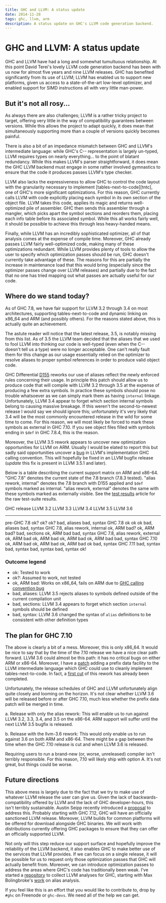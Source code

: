 ```yaml
---
title: GHC and LLVM: A status update
date: 2014-11-28
tags: ghc, llvm, arm
description: A status update on GHC's LLVM code generation backend.
---
```


# GHC and LLVM: A status update

GHC and LLVM have had a long and somewhat tumultuous relationship. At
this point David Terei's lovely LLVM code generation backend has been
with us now for almost five years and nine LLVM releases. GHC has
benefited significantly from its use of LLVM; LLVM has enabled us to
support new platforms, given us access to a state-of-the-art low-level
optimizer, and enabled support for SIMD instructions all with very
little man-power.

## But it's not all rosy...

As always there are also challenges; LLVM is a rather tricky
project to target, offering very little in the way of compatibility
guarantees between versions. While this allows the project to adapt
quickly, it does mean that simultaneously supporting more than a
couple of versions quickly becomes painful.

There is also a bit of an impedance mismatch between GHC and LLVM's
intermediate language: while GHC's C-- representation is largely
un-typed, LLVM requires types on nearly everything... to the point of
blatant redundancy. While this makes LLVM's parser straightforward, it
does mean the GHC LLVM backend must engage in some rather involved
gymnastics to ensure that the code it produces passes LLVM's type
checker.

LLVM also lacks the expressiveness to allow GHC to control the code layout
with the granularity necessary to implement
[tables-next-to-code][tntc], one of GHC's more significant
optimizations. For this reason, GHC currently calls LLVM with code
explicitly placing each symbol in its own section of the object
file. LLVM takes this code, applies its magic and returns
well-optimized pile of assembler. GHC then sends this assembler
through a mangler, which picks apart the symbol sections and reorders
them, placing each info table before its associated symbol. While this
all works fairly well, it should be possible to achieve this through
less heavy-handed means.

Finally, while LLVM has an incredibly sophisticated optimizer, all of
that analysis comes at the expense of compile time. Moreover, GHC
already passes LLVM fairly well-optimized code, making many of these
optimizations redundant. While LLVM provides plenty of tools to allow
the user to specify which optimization passes should be run, GHC
doesn't currently take advantage of these. The reasons for this are
partially the increase in maintenance load that this would bring
(especially since the optimizer passes change over LLVM releases) and
partially due to the fact that no one has tried mapping out what
passes are actually useful for our code.

## Where do we stand today?

As of GHC 7.8, we have fair support for LLVM 3.2 through 3.4 on most
architectures, supporting tables-next-to-code and dynamic linking on
x86_64 and ARM (and possibly others). For the reasons stated above,
this is actually quite an achievement.

The astute reader will notice that the latest release, 3.5, is notably
missing from this list. As of 3.5 the LLVM team 
decided that the aliases that we used to fool LLVM into thinking our
code is well-typed (even when the C-- doesn't tell us a type) were no
longer acceptable. One can't really fault them for this change as our
usage essentially relied on the optimizer to resolve aliases to proper
symbol references in order to produce valid object code.

GHC Differential [D155][alias-rework] reworks our use of aliases reflect the newly
enforced rules concerning their usage.  In principle this patch should
allow us to produce code that will compile with LLVM 3.2 through 3.5
at the expense of producing a few extra symbols. In practice these
symbols should pose no trouble whatsoever as we can simply mark them
as having `internal` linkage. Unfortunately, LLVM 3.4 appear to forget
which section internal symbols belong to causing massive breakage. If
this weren't the second-to-newest release I would say we should ignore
this; unfortunately it's very likely that 3.4 will be the most
commonly encountered release in the wild for some time to come. For
this reason, we will most likely be forced to mark these symbols as
external in GHC 7.10. If you see object files filled with symbols
ending in `$def` in GHC 7.8.4, this is the reason.

Moreover, the LLVM 3.5 rework appears to uncover new optimization
opportunities for LLVM on ARM. Usually I would be elated to report
this but sadly said opportunities uncover a [bug][cc-bug] in LLVM's
implementation GHC calling convention. This will hopefully be fixed in
an LLVM bugfix release (*update* this fix is present in LLVM 3.5.1 and later).

Below is a table describing the current support matrix on ARM and
x86-64. "GHC 7.8" denotes the current state of the 7.8 branch (7.8.3
tested). "alias rework, internal" denotes the 7.8 branch with D155
applied and `$def` symbols marked as internal. "alias rework,
external" denotes the same with these symbols marked as externally
visible. See the [test results] article for the raw test-suite results.

GHC release                       LLVM 3.2        LLVM 3.3       LLVM 3.4        LLVM 3.5       LLVM 3.6
--------------------------------  ------------    -------------  --------------  -------------  -------------
pre-GHC 7.8                       ok?             ok?            ok?             bad, aliases   bad, syntax
GHC 7.8                           ok              ok             ok              bad, aliases   bad, syntax
GHC 7.8, alias rework, internal   ok, ARM bad?    ok, ARM bad?   bad, sections   ok, ARM bad    bad, syntax
GHC 7.8, alias rework, external   ok, ARM bad     ok, ARM bad    ok, ARM bad     ok, ARM bad    bad, syntax
GHC 7.10                          ok, ARM bad     ok, ARM bad    ok, ARM bad     ok             bad, syntax
GHC 7.11                          bad, syntax     bad, syntax    bad, syntax     bad, syntax    ok!

### Outcome legend

 * ok: Tested to work
 * ok?: Assumed to work, not tested
 * ok, ARM bad: Works on x86_64, fails on ARM due to [GHC calling convention bug][cc-bug]
 * bad, aliases: LLVM 3.5 rejects aliases to symbols defined outside of the current compilation unit
 * bad, sections: LLVM 3.4 appears to forget which section `internal` symbols should be defined
 * bad, syntax: LLVM 3.6 changed the syntax of `alias` definitions to be consistent with other definition types

## The plan for GHC 7.10

The above is clearly a bit of a mess. Moreover, this is only
x86_64. It would be nice to say that by the time of the 7.10 release
we have a nice clear path forward. LLVM 3.6 could almost be this
path: it has no critical bugs on either ARM or x86-64. Moreover, I
have a [patch][prologue] adding a prefix data facility to the LLVM intermediate
language which GHC could use to cleanly implement
tables-next-to-code. In fact, a [first cut][llvm-3.6] of this rework
has already been completed.

Unfortunately, the release schedules of GHC and LLVM unfortunately align quite
closely and looming on the horizon. It's not clear whether LLVM 3.6
will be released before or after GHC 7.10, much less whether the
prefix data patch will be merged in time. 

 a. Release with only the alias rework: This will enable us to run
    against LLVM 3.2, 3.3, 3.4, and 3.5 on the x86-64. ARM support will
    suffer until the next LLVM 3.5 bugfix is released.

 b. Release with the llvm-3.6 rework: This would only enable us to run
    against 3.6 on both ARM and x86-64. There might be a gap between
    the time when the GHC 7.10 release is cut and when LLVM 3.6 is
    released.

Requiring users to run a brand-new (or, worse, unreleased) compiler
isn't terribly responsible. For this reason, 7.10 will likely ship
with option A. It's not great, but things could be worse.

## Future directions

This above mess is largely due to the fact that we try to make use of
whatever LLVM release the user can give us. Given the lack of
backwards-compatibility offered by LLVM and the lack of GHC
developer-hours, this isn't terribly sustainable. Austin Seipp
recently introduced a [proposal] to address this. Probably starting
with GHC 7.12, GHC will have an officially sanctioned LLVM
release. Moreover, LLVM builds for common platforms will be offered
for download alongside GHC binaries. We will work with distributions
currently offering GHC packages to ensure that they can offer an
officially supported LLVM.

Not only will this step reduce our support surface and hopefully
improve the reliability of the LLVM backend, it also enables GHC
to make better use of the services that LLVM provides. If we can focus
on a single release, it will be possible for us to request only those
optimization passes that GHC will actually benefit from. Moreover, we
can introduce optimization passes to address the areas where GHC's
code has traditionally been weak. I've started a
[repository][ghc-llvm-analyses] to collect LLVM analyses for GHC,
starting with Max Bolingbroke's [work][ghc-aa] on alias analysis.

If you feel like this is an effort that you would like to contribute
to, drop by `#ghc` on Freenode or `ghc-devs`. We need all of the help
we can get.


[proposal]: https://ghc.haskell.org/trac/ghc/wiki/ImprovedLLVMBackend
[alias-rework]: https://phabricator.haskell.org/D155
[cc-bug]: http://reviews.llvm.org/D6445
[prologue]: http://reviews.llvm.org/D6454
[llvm-3.6]: https://phabricator.haskell.org/D530
[ghc-aa]: http://blog.omega-prime.co.uk/?p=135
[test results]: /posts/2014-11-28-llvm-test-results.html
[tctc]: https://ghc.haskell.org/trac/ghc/wiki/Commentary/Compiler/GeneratedCode
[ghc-llvm-analyses]: https://github.com/bgamari/ghc-llvm-analyses
